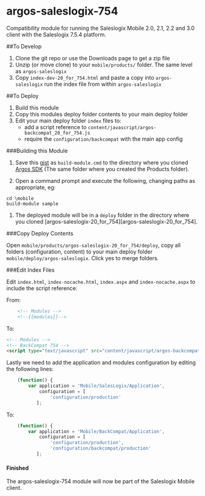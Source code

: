 argos-saleslogix-754
===========================

Compatibility module for running the Saleslogix Mobile 2.0, 2.1, 2.2 and 3.0 client with the Saleslogix 7.5.4 platform.

##To Develop

1. Clone the git repo or use the Downloads page to get a zip file
1. Unzip (or move clone) to your `mobile/products/` folder. The same level as `argos-saleslogix`
1. Copy `index-dev-20_for_754.html` and paste a copy into `argos-saleslogix` run the index file from within `argos-saleslogix`


##To Deploy

1. Build this module
1. Copy this modules deploy folder contents to your main deploy folder
1. Edit your main deploy folder `index` files to:
   * add a script reference to `content/javascript/argos-backcompat_20_for_754.js`
   * require the `configuration/backcompat` with the main app config

###Building this Module

1.	Save this [gist](https://gist.github.com/815451) as `build-module.cmd` to the directory where you cloned [Argos SDK][argos-sdk] (The same folder where you created the Products folder).

1.	Open a command prompt and execute the following, changing paths as appropriate, eg:

   ```
cd \mobile
build-module sample
   ```

1.	The deployed module will be in a `deploy` folder in the directory where you cloned [argos-saleslogix-20_for_754][argos-saleslogix-20_for_754].

###Copy Deploy Contents

Open `mobile/products/argos-saleslogix-20_for_754/deploy`, copy all folders (configuration, content) to your main deploy folder `mobile/deploy/argos-saleslogix`. Click yes to merge folders.

###Edit Index Files

Edit `index.html`, `index-nocache.html`, `index.aspx` and `index-nocache.aspx` to include the script reference:

From:
```html
    <!-- Modules -->
    <!--{{modules}}-->
```

To:
```html
<!-- Modules -->
<!-- BackCompat 754 -->
<script type="text/javascript" src="content/javascript/argos-backcompat_20_for_754.js"></script>
```

Lastly we need to add the application and modules configuration by editing the following lines:

```javascript
    (function() {
        var application = 'Mobile/SalesLogix/Application',
            configuration = [
                'configuration/production'
           ];
```

To:

```javascript
    (function() {
        var application = 'Mobile/BackCompat/Application',
            configuration = [
                'configuration/production',
                'configuration/backcompat/production'
           ];
```

#### Finished

The argos-saleslogix-754 module will now be part of the Saleslogix Mobile client.


[argos-sdk]: https://github.com/Saleslogix/argos-sdk "Argos SDK Source"
[argos-saleslogix]: https://github.com/Saleslogix/argos-saleslogix "Argos SalesLogix Source"
[argos-saleslogix-754]: https://github.com/Saleslogix/argos-saleslogix-754 "Argos SalesLogix BackCompat 754"
